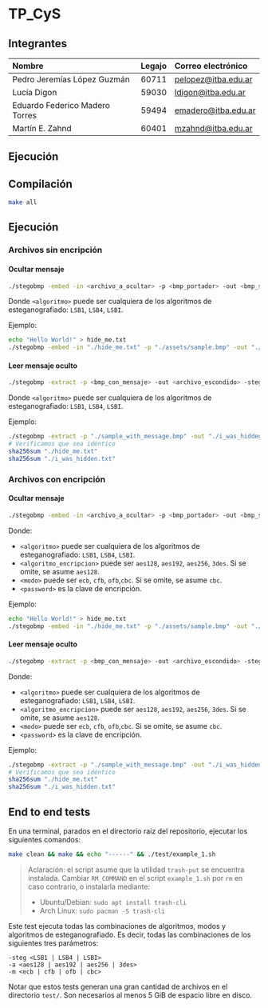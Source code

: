 # TP_CyS

## Integrantes

| Nombre | Legajo | Correo electrónico |
| :--- | ---: | :--- |
| Pedro Jeremías López Guzmán | 60711 | [pelopez@itba.edu.ar](mailto:pelopez@itba.edu.ar) |
| Lucía Digon | 59030 | [ldigon@itba.edu.ar](mailto:ldigon@itba.edu.ar) |
| Eduardo Federico Madero Torres | 59494 | [emadero@itba.edu.ar](mailto:emadero@itba.edu.ar) |
| Martín E. Zahnd | 60401 | [mzahnd@itba.edu.ar](mailto:mzahnd@itba.edu.ar) |

## Ejecución

## Compilación

```bash
make all
```

## Ejecución

### Archivos sin encripción
#### Ocultar mensaje
```bash
./stegobmp -embed -in <archivo_a_ocultar> -p <bmp_portador> -out <bmp_salida> -steg <algoritmo>
```
Donde `<algoritmo>` puede ser cualquiera de los algoritmos de esteganografiado:
`LSB1`, `LSB4`, `LSBI`.

Ejemplo:
```bash
echo "Hello World!" > hide_me.txt
./stegobmp -embed -in "./hide_me.txt" -p "./assets/sample.bmp" -out "./sample_with_message.bmp" -steg LSB1
```

#### Leer mensaje oculto
```bash
./stegobmp -extract -p <bmp_con_mensaje> -out <archivo_escondido> -steg <algoritmo>
```
Donde `<algoritmo>` puede ser cualquiera de los algoritmos de esteganografiado:
`LSB1`, `LSB4`, `LSBI`.

Ejemplo:
```bash
./stegobmp -extract -p "./sample_with_message.bmp" -out "./i_was_hidden" -steg LSB1
# Verificamos que sea idéntico
sha256sum "./hide_me.txt"
sha256sum "./i_was_hidden.txt"
```

### Archivos con encripción
#### Ocultar mensaje
```bash
./stegobmp -embed -in <archivo_a_ocultar> -p <bmp_portador> -out <bmp_salida> -steg <algoritmo> [-a <algoritmo_encripcion>] [-m <modo>] -pass <password>
```
Donde:
- `<algoritmo>` puede ser cualquiera de los algoritmos de esteganografiado:
`LSB1`, `LSB4`, `LSBI`.
- `<algoritmo_encripcion>` puede ser `aes128`, `aes192`, `aes256`, `3des`. Si se omite, se asume `aes128`.
- `<modo>` puede ser `ecb`, `cfb`, `ofb`,`cbc`. Si se omite, se asume `cbc`.
- `<password>` es la clave de encripción.

Ejemplo:
```bash
echo "Hello World!" > hide_me.txt
./stegobmp -embed -in "./hide_me.txt" -p "./assets/sample.bmp" -out "./sample_with_message.bmp" -steg LSB1 -a aes256 -m ofb -pass "Arthur Scherbius"
```

#### Leer mensaje oculto
```bash
./stegobmp -extract -p <bmp_con_mensaje> -out <archivo_escondido> -steg <algoritmo> [-a <algoritmo_encripcion>] [-m <modo>] -pass <password>
```
Donde:
- `<algoritmo>` puede ser cualquiera de los algoritmos de esteganografiado:
`LSB1`, `LSB4`, `LSBI`.
- `<algoritmo_encripcion>` puede ser `aes128`, `aes192`, `aes256`, `3des`. Si se omite, se asume `aes128`.
- `<modo>` puede ser `ecb`, `cfb`, `ofb`,`cbc`. Si se omite, se asume `cbc`.
- `<password>` es la clave de encripción.

Ejemplo:
```bash
./stegobmp -extract -p "./sample_with_message.bmp" -out "./i_was_hidden" -steg LSB1 -a aes256 -m ofb -pass "Arthur Scherbius"
# Verificamos que sea idéntico
sha256sum "./hide_me.txt"
sha256sum "./i_was_hidden.txt"
```

## End to end tests

En una terminal, parados en el directorio raíz del repositorio, ejecutar los siguientes comandos:
```bash
make clean && make && echo "------" && ./test/example_1.sh
```

> Aclaración: el script asume que la utilidad `trash-put` se encuentra instalada.
> Cambiar `RM_COMMAND` en el script `example_1.sh` por `rm` en caso contrario, o instalarla mediante:
> - Ubuntu/Debian: `sudo apt install trash-cli`
> - Arch Linux: `sudo pacman -S trash-cli`


Este test ejecuta todas las combinaciones de algoritmos, modos y algoritmos de esteganografiado.
Es decir, todas las combinaciones de los siguientes tres parámetros:
```
-steg <LSB1 | LSB4 | LSBI>
-a <aes128 | aes192 | aes256 | 3des>
-m <ecb | cfb | ofb | cbc>
```

Notar que estos tests generan una gran cantidad de archivos en el directorio `test/`. 
Son necesarios al menos 5 GiB de espacio libre en disco.

